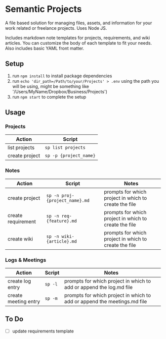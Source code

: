 # Semantic Projects

A file based solution for managing files, assets, and information for your work related or freelance projects. Uses Node JS.

Includes markdown note templates for projects, requirements, and wiki articles. You can customize the body of each template to fit your needs. Also includes basic YAML front matter.

## Setup

1. run `npm install` to install package dependencies
2. run `echo 'dir_path=/Path/to/your/Projects' > .env`
  using the path you will be using, might be something like '/Users/MyName/Dropbox/Business/Projects')
3. run `npm start` to complete the setup

## Usage

### Projects

| Action | Script |
|-|-|
| list projects | `sp list projects` |
| create project | `sp -p {project_name}` |

### Notes

| Action | Script | Notes |
|-|-|-|
| create project | `sp -n proj-{project_name}.md` | prompts for which project in which to create the file |
| create requirement | `sp -n req-{feature}.md` | prompts for which project in which to create the file |
| create wiki | `sp -n wiki-{article}.md` | prompts for which project in which to create the file |

### Logs & Meetings

| Action | Script | Notes |
|-|-|-|
| create log entry | `sp -l` | prompts for which project in which to add or append the log.md file |
| create meeting entry | `sp -m` | prompts for which project in which to add or append the meetings.md file |

## To Do

- [ ] update requirements template
